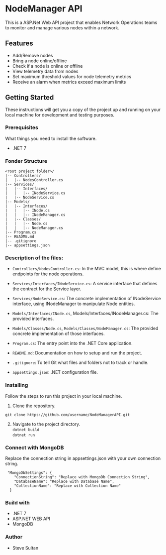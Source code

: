 # NodeManager API

This is a ASP.Net Web API project that enables Network Operations teams to monitor and manage various nodes within a network.

## Features

* Add/Remove nodes
* Bring a node online/offline
* Check if a node is online or offline
* View telemetry data from nodes
* Set maximum threshold values for node telemetry metrics
* Receive an alarm when metrics exceed maximum limits

## Getting Started

These instructions will get you a copy of the project up and running on your local machine for development and testing purposes.

### Prerequisites

What things you need to install the software.

* .NET 7

### Fonder Structure

```
<root project folder>/
|-- Controllers/
|   |-- NodesController.cs
|-- Services/
|   |-- Interfaces/
|   |   |-- INodeService.cs
|   |-- NodeService.cs
|-- Models/
|   |-- Interfaces/
|   |   |-- INode.cs
|   |   |-- INodeManager.cs
|   |-- Classes/
|   |   |-- Node.cs
|   |   |-- NodeManager.cs
|-- Program.cs
|-- README.md
|-- .gitignore
|-- appsettings.json

```

### Description of the files:

* `Controllers/NodesController.cs`: In the MVC model, this is where define endpoints for the node operations.

* `Services/Interfaces/INodeService.cs`: A service interface that defines the contract for the Service layer.

* `Services/NodeService.cs`: The concrete implementation of INodeService interface, using INodeManager to manipulate Node entities.

* `Models/Interfaces/INode.cs`, Models/Interfaces/INodeManager.cs: The provided interfaces.

* `Models/Classes/Node.cs`, `Models/Classes/NodeManager.cs`: The provided concrete implementation of those interfaces.

* `Program.cs`: The entry point into the .NET Core application.

* `README.md`: Documentation on how to setup and run the project.

* `.gitignore`: To tell Git what files and folders not to track or handle.

* `appsettings.json`: .NET configuration file.


### Installing

Follow the steps to run this project in your local machine.

1. Clone the repository.

```git clone https://github.com/username/NodeManagerAPI.git```

2. Navigate to the project directory.<br/>
```dotnet build```<br/>
```dotnet run```

### Connect with MongoDB

Replace the connection string in appsettings.json with your own connection string.
```
 "MongoDbSettings": {
    "ConnectionString": "Replace with MongoDb Connection String",
    "DatabaseName": "Replace with Database Name",
    "CollectionName": "Replace with Collection Name"
  }
```

### Build with

* .NET 7
* ASP.NET WEB API
* MongoDB

### Author

* Steve Sultan
